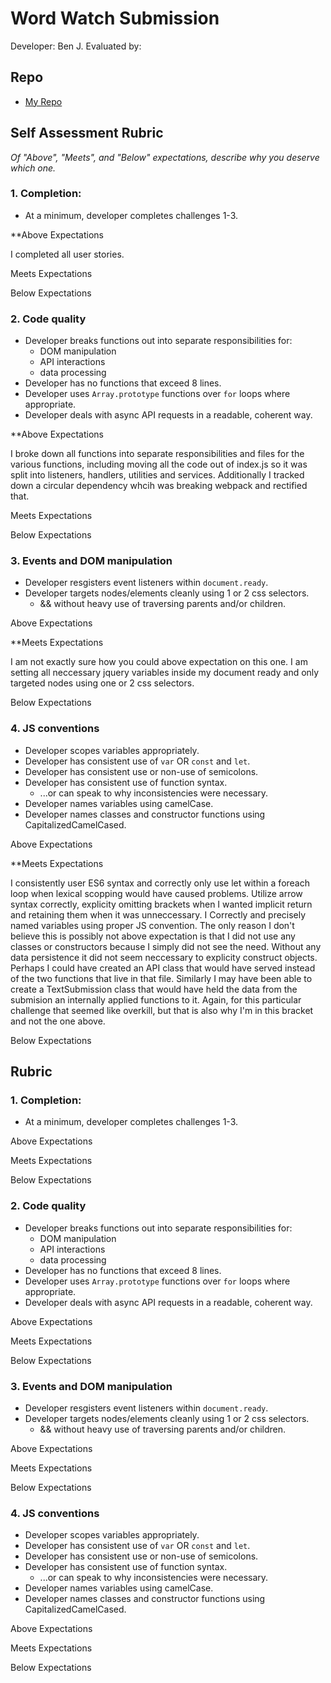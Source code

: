 # Word Watch Submission

Developer: Ben J.
Evaluated by:

## Repo

* [My Repo](https://github.com/Benjaminpjacobs/word_watch)

## Self Assessment Rubric

*Of "Above", "Meets", and "Below" expectations, describe why you deserve which one.*

### 1. Completion:
  * At a minimum, developer completes challenges 1-3.

**Above Expectations

I completed all user stories.

Meets Expectations

Below Expectations

### 2. Code quality
  * Developer breaks functions out into separate responsibilities for:
    * DOM manipulation
    * API interactions
    * data processing
  * Developer has no functions that exceed 8 lines.
  * Developer uses `Array.prototype` functions over `for` loops where appropriate.
  * Developer deals with async API requests in a readable, coherent way.

**Above Expectations

I broke down all functions into separate responsibilities and files for the various functions, including moving all the code out of index.js so it was split into listeners, handlers, utilities and services. Additionally I tracked down a circular dependency whcih was breaking webpack and rectified that.

Meets Expectations

Below Expectations

### 3. Events and DOM manipulation
  * Developer resgisters event listeners within `document.ready`.
  * Developer targets nodes/elements cleanly using 1 or 2 css selectors.
    * && without heavy use of traversing parents and/or children.

Above Expectations

**Meets Expectations

I am not exactly sure how you could above expectation on this one. I am setting all neccessary jquery variables inside my document ready and only targeted nodes using one or 2 css selectors. 

Below Expectations

### 4. JS conventions
  * Developer scopes variables appropriately.
  * Developer has consistent use of `var` OR `const` and `let`.
  * Developer has consistent use or non-use of semicolons.
  * Developer has consistent use of function syntax.
    * ...or can speak to why inconsistencies were necessary.
  * Developer names variables using camelCase.
  * Developer names classes and constructor functions using CapitalizedCamelCased.

Above Expectations



**Meets Expectations

I consistently user ES6 syntax and correctly only use let within a foreach loop when lexical scopping would have caused problems. Utilize arrow syntax correctly, explicity omitting brackets when I wanted implicit return and retaining them when it was unneccessary. I Correctly and precisely named variables using proper JS convention. The only reason I don't believe this is possibly not above expectation is that I did not use any classes or constructors because I simply did not see the need. Without any data persistence it did not seem neccessary to explicity construct objects. Perhaps I could have created an API class that would have served instead of the two functions that live in that file. Similarly I may have been able to create a TextSubmission class that would have held the data from the submision an internally applied functions to it. Again, for this particular challenge that seemed like overkill, but that is also why I'm in this bracket and not the one above.

Below Expectations

## Rubric

### 1. Completion:
  * At a minimum, developer completes challenges 1-3.

Above Expectations

Meets Expectations

Below Expectations

### 2. Code quality
  * Developer breaks functions out into separate responsibilities for:
    * DOM manipulation
    * API interactions
    * data processing
  * Developer has no functions that exceed 8 lines.
  * Developer uses `Array.prototype` functions over `for` loops where appropriate.
  * Developer deals with async API requests in a readable, coherent way.

Above Expectations

Meets Expectations

Below Expectations

### 3. Events and DOM manipulation
  * Developer resgisters event listeners within `document.ready`.
  * Developer targets nodes/elements cleanly using 1 or 2 css selectors.
    * && without heavy use of traversing parents and/or children.

Above Expectations

Meets Expectations

Below Expectations

### 4. JS conventions
  * Developer scopes variables appropriately.
  * Developer has consistent use of `var` OR `const` and `let`.
  * Developer has consistent use or non-use of semicolons.
  * Developer has consistent use of function syntax.
    * ...or can speak to why inconsistencies were necessary.
  * Developer names variables using camelCase.
  * Developer names classes and constructor functions using CapitalizedCamelCased.

Above Expectations

Meets Expectations

Below Expectations
